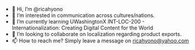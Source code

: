 - 👋 Hi, I’m @ricahyono
- 👀 I’m interested in communication across cultures/nations.
- 🌱 I’m currently learning UWashingtonX INT-LOC-200 - Internationalization: Creating Digital Content for the World
- 💞️ I’m looking to collaborate on localization regarding product exports.
- 📫 How to reach me? Simply leave a message on ricahyono@yahoo.com

<!---
ricahyono/ricahyono is a ✨ special ✨ repository because its `README.md` (this file) appears on your GitHub profile.
You can click the Preview link to take a look at your changes.
--->

